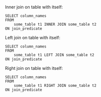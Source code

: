 Inner join on table with itself:
```postgresql
SELECT column_names
FROM 
	some_table t1 INNER JOIN some_table t2
ON join_predicate
```


Left join on table with itself:
```postgresql
SELECT column_names
FROM 
	some_table t1 LEFT JOIN some_table t2
ON join_predicate
```


Right join on table with itself:
```postgresql
SELECT column_names
FROM 
	some_table t1 RIGHT JOIN some_table t2
ON join_predicate
```